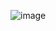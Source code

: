 ![image](https://github.com/cesar050/Sistema_Hotelario/assets/166522713/6fcf67ff-7954-46f8-95af-acd6c888262b)
